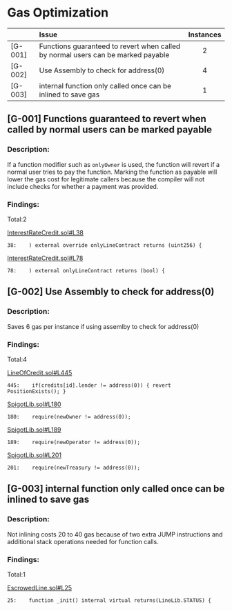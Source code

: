 # Gas Optimization

| |Issue|Instances|
|-|:-|:-:|
|[G-001]|Functions guaranteed to revert when called by normal users can be marked payable|2|
|[G-002]|Use Assembly to check for address(0)|4|
|[G-003]|internal function only called once can be inlined to save gas|1|


## [G-001] Functions guaranteed to revert when called by normal users can be marked payable

### Description:
If a function modifier such as `onlyOwner` is used, the function will revert if a normal user tries to pay the function. Marking the function as payable will lower the gas cost for legitimate callers because the compiler will not include checks for whether a payment was provided.

### Findings:
Total:2

[InterestRateCredit.sol#L38](https://github.com/debtdao/Line-of-Credit/tree/audit/code4rena-2022-11-03/contracts/modules/interest-rate/InterestRateCredit.sol#L38)
```
38:    ) external override onlyLineContract returns (uint256) {
```
[InterestRateCredit.sol#L78](https://github.com/debtdao/Line-of-Credit/tree/audit/code4rena-2022-11-03/contracts/modules/interest-rate/InterestRateCredit.sol#L78)
```
78:    ) external onlyLineContract returns (bool) {
```

## [G-002] Use Assembly to check for address(0)

### Description:
Saves 6 gas per instance if using assemlby to check for address(0)

### Findings:
Total:4

[LineOfCredit.sol#L445](https://github.com/debtdao/Line-of-Credit/tree/audit/code4rena-2022-11-03/contracts/modules/credit/LineOfCredit.sol#L445)
```
445:    if(credits[id].lender != address(0)) { revert PositionExists(); }
```
[SpigotLib.sol#L180](https://github.com/debtdao/Line-of-Credit/tree/audit/code4rena-2022-11-03/contracts/utils/SpigotLib.sol#L180)
```
180:    require(newOwner != address(0));
```
[SpigotLib.sol#L189](https://github.com/debtdao/Line-of-Credit/tree/audit/code4rena-2022-11-03/contracts/utils/SpigotLib.sol#L189)
```
189:    require(newOperator != address(0));
```
[SpigotLib.sol#L201](https://github.com/debtdao/Line-of-Credit/tree/audit/code4rena-2022-11-03/contracts/utils/SpigotLib.sol#L201)
```
201:    require(newTreasury != address(0));
```

## [G-003] internal function only called once can be inlined to save gas

### Description:
Not inlining costs 20 to 40 gas because of two extra JUMP instructions and additional stack operations needed for function calls. 

### Findings:
Total:1

[EscrowedLine.sol#L25](https://github.com/debtdao/Line-of-Credit/tree/audit/code4rena-2022-11-03/contracts/modules/credit/EscrowedLine.sol#L25)
```
25:    function _init() internal virtual returns(LineLib.STATUS) {
```